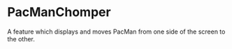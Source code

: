 # PacManChomper
A feature which displays and moves PacMan from one side of the screen to the other.
